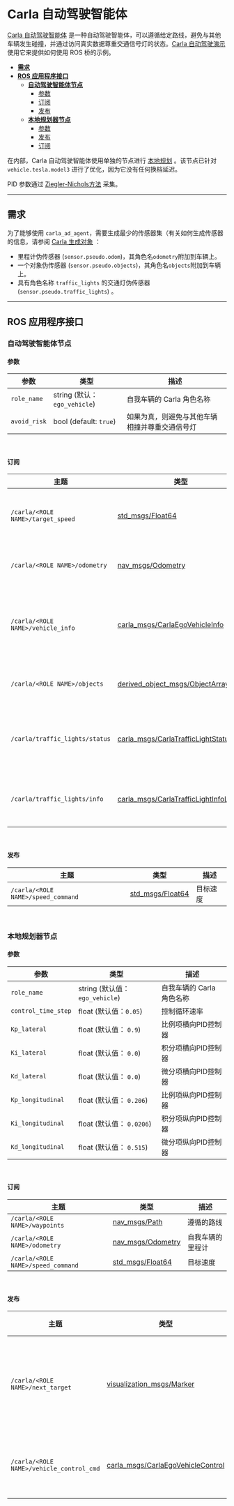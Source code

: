 # Carla 自动驾驶智能体

[Carla 自动驾驶智能体](https://github.com/carla-simulator/ros-bridge/tree/master/carla_ad_agent) 是一种自动驾驶智能体，可以遵循给定路线，避免与其他车辆发生碰撞，并通过访问真实数据尊重交通信号灯的状态。[Carla 自动驾驶演示](carla_ad_demo.md) 使用它来提供如何使用 ROS 桥的示例。 

- [__需求__](#requirements)
- [__ROS 应用程序接口__](#ros-api)
    - [__自动驾驶智能体节点__](#ad-agent-node)
        - [参数](#parameters)
        - [订阅](#subscriptions)
        - [发布](#publications)
    - [__本地规划器节点__](#local-planner-node)
        - [参数](#parameters)
        - [发布](#subscriptions)
        - [订阅](#publications)

在内部，Carla 自动驾驶智能体使用单独的节点进行 [本地规划](https://github.com/carla-simulator/ros-bridge/blob/ros2/carla_ad_agent/src/carla_ad_agent/local_planner.py) 。该节点已针对 `vehicle.tesla.model3` 进行了优化，因为它没有任何换档延迟。

PID 参数通过 [Ziegler-Nichols方法](https://en.wikipedia.org/wiki/Ziegler%E2%80%93Nichols_method) 采集。

---

## 需求

为了能够使用 `carla_ad_agent`，需要生成最少的传感器集（有关如何生成传感器的信息，请参阅 [Carla 生成对象](carla_spawn_objects.md) ：

- 里程计伪传感器 (`sensor.pseudo.odom`)，其角色名`odometry`附加到车辆上。 
- 一个对象伪传感器 (`sensor.pseudo.objects`)，其角色名`objects`附加到车辆上。
- 具有角色名称 `traffic_lights` 的交通灯伪传感器 (`sensor.pseudo.traffic_lights`) 。

---

## ROS 应用程序接口 

### 自动驾驶智能体节点

#### 参数

| 参数           | 类型                          | 描述                                                                                              |
|--------------|-----------------------------|-------------------------------------------------------------------------------------------------|
| `role_name`  | string (默认：`ego_vehicle`) | 自我车辆的 Carla 角色名称                                                                                |
| `avoid_risk` | bool (default: `true`)      | 如果为真，则避免与其他车辆相撞并尊重交通信号灯  |

<br>

#### 订阅

| 主题                                | 类型                                                                                                                   | 描述                                          |
|-----------------------------------|----------------------------------------------------------------------------------------------------------------------|---------------------------------------------|
| `/carla/<ROLE NAME>/target_speed` | [std_msgs/Float64](https://docs.ros.org/en/api/std_msgs/html/msg/Float64.html)                                       | 自我车辆的目标速度                                   |
| `/carla/<ROLE NAME>/odometry`     | [nav_msgs/Odometry](https://docs.ros.org/en/api/nav_msgs/html/msg/Odometry.html)                                     | 自我车辆的里程计                                    |
| `/carla/<ROLE NAME>/vehicle_info` | [carla_msgs/CarlaEgoVehicleInfo](ros_msgs.md#carlaegovehicleinfomsg)                                                 | 识别自我车辆的 Carla 参与者 id                        |
| `/carla/<ROLE NAME>/objects`      | [derived_object_msgs/ObjectArray](https://docs.ros.org/en/melodic/api/derived_object_msgs/html/msg/ObjectArray.html) | 其他参与者的信息   |
| `/carla/traffic_lights/status`    | [carla_msgs/CarlaTrafficLightStatusList](ros_msgs.md#carlatrafficlightstatuslistmsg)                                 | 获取交通信号灯的当前状态 |
| `/carla/traffic_lights/info`      | [carla_msgs/CarlaTrafficLightInfoList](ros_msgs.md#carlatrafficlightinfolistmsg)                                     | 获取有关交通灯的信息               |

<br>

#### 发布

| 主题                                 | 类型                                                                             | 描述           |
|------------------------------------|--------------------------------------------------------------------------------|--------------|
| `/carla/<ROLE NAME>/speed_command` | [std_msgs/Float64](https://docs.ros.org/en/api/std_msgs/html/msg/Float64.html) | 目标速度 |

<br>

### 本地规划器节点

#### 参数

| 参数                  | 类型                          | 描述                                            |
|---------------------|-----------------------------|-----------------------------------------------|
| `role_name`         | string (默认值：`ego_vehicle`) | 自我车辆的 Carla 角色名称                              |
| `control_time_step` | float (默认值：`0.05`)     | 控制循环速率                             |
| `Kp_lateral`        | float (默认值： `0.9`)       | 比例项横向PID控制器      |
| `Ki_lateral`        | float (默认值： `0.0`)       | 积分项横向PID控制器          |
| `Kd_lateral`        | float (默认值： `0.0`)       | 微分项横向PID控制器        |
| `Kp_longitudinal`   | float (默认值： `0.206`)     | 比例项纵向PID控制器 |
| `Ki_longitudinal`   | float (默认值： `0.0206`)    | 积分项纵向PID控制器     |
| `Kd_longitudinal`   | float (默认值： `0.515`)     | 微分项纵向PID控制器   |

<br>

#### 订阅

| 主题                                 | 类型                                                                               | 描述                          |
|------------------------------------|----------------------------------------------------------------------------------|-----------------------------|
| `/carla/<ROLE NAME>/waypoints`     | [nav_msgs/Path](https://docs.ros.org/en/api/nav_msgs/html/msg/Path.html)         | 遵循的路线             |
| `/carla/<ROLE NAME>/odometry`      | [nav_msgs/Odometry](https://docs.ros.org/en/api/nav_msgs/html/msg/Odometry.html) | 自我车辆的里程计 |
| `/carla/<ROLE NAME>/speed_command` | [std_msgs/Float64](https://docs.ros.org/en/api/std_msgs/html/msg/Float64.html)   | 目标速度                |

<br>

#### 发布

| 主题                                       | 类型 | 描述 |
|------------------------------------------|------|-------------|
| `/carla/<ROLE NAME>/next_target`         | [visualization_msgs/Marker](http://docs.ros.org/en/api/visualization_msgs/html/msg/Marker.html) | 下一个目标姿势标记 |
| `/carla/<ROLE NAME>/vehicle_control_cmd` | [carla_msgs/CarlaEgoVehicleControl](ros_msgs.md#carlaegovehiclecontrolmsg) | 车辆控制指令 |

<br>
